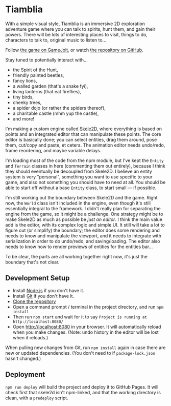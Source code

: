 # Tiamblia

With a simple visual style, Tiamblia is an immersive 2D exploration adventure game where you can talk to spirits, hunt them, and gain their powers. There will be lots of interesting places to visit, things to do, characters to talk to, original music to listen to...

Follow [the game on GameJolt](http://gamejolt.com/games/tiamblia/147746), or watch [the repository on GitHub](https://github.com/1j01/tiamblia-game).

Stay tuned to potentially interact with...
* the Spirit of the Hunt,
* friendly painted beetles,
* fancy lions,
* a walled garden (that's a snake fyi),
* living lanterns (that eat fireflies),
* tiny birds,
* cheeky trees,
* a spider dojo (or rather the spiders thereof),
* a charitable castle (mhm yup the castle),
* and more!

I'm making a custom engine called [Skele2D](https://github.com/1j01/skele2d), where everything is based on points and an integrated editor that can manipulate these points.
The core editor is basically done; you can select entities, drag them around, pose them, cut/copy and paste, et cetera.
The animation editor needs undo/redo, frame reordering, and maybe variable delays.

I'm loading most of the code from the npm module, but
I've kept the `Entity` and `Terrain` classes in here (commenting them out entirely), because I think they should eventually be decoupled from Skele2D.
I believe an entity system is very "personal", something you want to use specific to your game,
and also not something you should have to need at all.
You should be able to start off without a base `Entity` class, to start small — if possible.

I'm still working out the boundary between Skele2D and the game.
Right now, the `World` class isn't included in the engine, even though it's still essentially integral to the framework.
I didn't really plan for separating the engine from the game, so it might be a challenge.
One strategy might be to make Skele2D as much as possible be _just an editor_.
I think the main value add is the editor, with its complex logic and simple UI.
It still will take a lot to figure out (or simplify) the boundary; the editor does some rendering and needs to know and manipulate the viewport, and it needs to integrate with serialization in order to do undo/redo, and saving/loading.
The editor also needs to know how to render previews of entities for the entities bar...

To be clear, the parts are all working together right now, it's just the boundary that's not clear.

## Development Setup

* Install [Node.js](https://nodejs.org/) if you don't have it.
* Install [Git](https://git-scm.com/) if you don't have it.
* [Clone the repository](https://help.github.com/articles/cloning-a-repository/)
* Open a command prompt / terminal in the project directory, and run `npm install`
* Then run `npm start` and wait for it to say `Project is running at http://localhost:8080/`
* Open <http://localhost:8080> in your browser. It will automatically reload when you make changes. (Note: undo history in the editor will be lost when it reloads.)

When pulling new changes from Git, run `npm install` again in case there are new or updated dependencies.
(You don't need to if `package-lock.json` hasn't changed.)

## Deployment

`npm run deploy` will build the project and deploy it to GitHub Pages.
It will check first that skele2d isn't npm-linked, and that the working directory is clean,
with a `predeploy` script.
